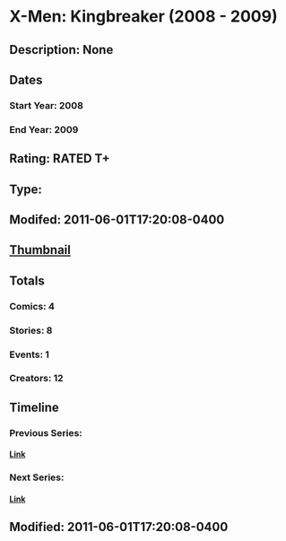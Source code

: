 # X-Men: Kingbreaker (2008 - 2009)
## Description: None
## Dates
### Start Year: 2008
### End Year: 2009
## Rating: RATED T+
## Type: 
## Modifed: 2011-06-01T17:20:08-0400
## [Thumbnail](http://i.annihil.us/u/prod/marvel/i/mg/c/30/4badd4a07387e.jpg)
## Totals
### Comics: 4
### Stories: 8
### Events: 1
### Creators: 12
## Timeline
### Previous Series: 
#### [Link]()
### Next Series: 
#### [Link]()
## Modified: 2011-06-01T17:20:08-0400